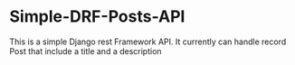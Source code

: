 # Simple-DRF-Posts-API
This is a simple Django rest Framework API. It currently can handle record Post that include a title and a description
